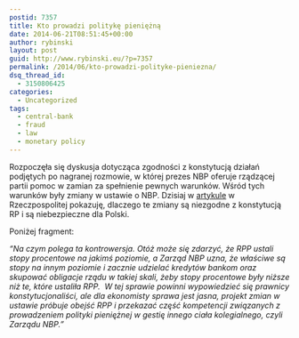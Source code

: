 ```yaml
---
postid: 7357
title: Kto prowadzi politykę pieniężną
date: 2014-06-21T08:51:45+00:00
author: rybinski
layout: post
guid: http://www.rybinski.eu/?p=7357
permalink: /2014/06/kto-prowadzi-polityke-pieniezna/
dsq_thread_id:
  - 3150806425
categories:
  - Uncategorized
tags:
  - central-bank
  - fraud
  - law
  - monetary policy
---
```

Rozpoczęła się dyskusja dotycząca zgodności z konstytucją działań podjętych po nagranej rozmowie, w której prezes NBP oferuje rządzącej partii pomoc w zamian za spełnienie pewnych warunków. Wśród tych warunków były zmiany w ustawie o NBP. Dzisiaj w [artykule](http://www.ekonomia.rp.pl/artykul/705506,1119632-Kto-prowadzi-polityke-pieniezna.html) w Rzeczpospolitej pokazuję, dlaczego te zmiany są niezgodne z konstytucją RP i są niebezpieczne dla Polski.

Poniżej fragment:

_“Na czym polega ta kontrowersja. Otóż może się zdarzyć, że RPP ustali stopy procentowe na jakimś poziomie, a Zarząd NBP uzna, że właściwe są stopy na innym poziomie i zacznie udzielać kredytów bankom oraz skupować obligacje rządu w takiej skali, żeby stopy procentowe były niższe niż te, które ustaliła RPP.  W tej sprawie powinni wypowiedzieć się prawnicy konstytucjonaliści, ale dla ekonomisty sprawa jest jasna, projekt zmian w ustawie próbuje obejść RPP i przekazać część kompetencji związanych z prowadzeniem polityki pieniężnej w gestię innego ciała kolegialnego, czyli Zarządu NBP.”_
